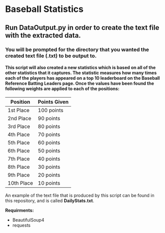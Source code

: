 # Baseball Statistics

## Run DataOutput.py in order to create the text file with the extracted data.

### You will be prompted for the directory that you wanted the created text file (.txt) to be output to.

#### This script will also created a new statistics which is based on all of the other statistics that it captures. The statistic measures how many times each of the players has appeared on a top 10 leaderboard on the Baseball Reference Batting Leaders page. Once the values have been found the following weights are applied to each of the positions:

|Position|Points Given|
|--------|------------|
|1st Place| 100 points|
|2nd Place| 90 points|
|3rd Place| 80 points|
|4th Place| 70 points|
|5th Place| 60 points|
|6th Place| 50 points|
|7th Place| 40 points|
|8th Place| 30 points|
|9th Place| 20 points|
|10th Place| 10 points|

An example of the text file that is produced by this script can be found in this repository, and is called **DailyStats.txt**.

**Requirments:**
- BeautifulSoup4
- requests
